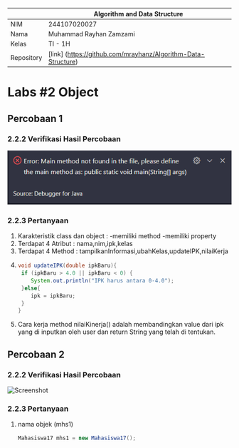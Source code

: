 
|  | Algorithm and Data Structure |
|--|--|
| NIM |  244107020027 |
| Nama |  Muhammad Rayhan Zamzami |
| Kelas | TI - 1H |
| Repository | [link] (https://github.com/mrayhanz/Algorithm-Data-Structure) |

# Labs #2 Object

## Percobaan 1

### 2.2.2 Verifikasi Hasil Percobaan 

 ![Screenshot](img/Mahasiswa.png)


### 2.2.3 Pertanyaan
1. Karakteristik class dan object :
   -memiliki method
   -memiliki property
2. Terdapat 4 Atribut : nama,nim,ipk,kelas
3. Terdapat 4 Method : tampilkanInformasi,ubahKelas,updateIPK,nilaiKerja
4. ```java
   void updateIPK(double ipkBaru){
    if (ipkBaru > 4.0 || ipkBaru < 0) {
       System.out.println("IPK harus antara 0-4.0");
    }else{
       ipk = ipkBaru;
    }
   }
   ```
5. Cara kerja method nilaiKinerja() adalah membandingkan value dari ipk yang di inputkan oleh user dan return String yang telah di tentukan.

## Percobaan 2

### 2.2.2 Verifikasi Hasil Percobaan

 ![Screenshot](img/MahasiswaMain.png)


### 2.2.3 Pertanyaan
1. nama objek (mhs1)
   ```java
   Mahasiswa17 mhs1 = new Mahasiswa17();
   ```

